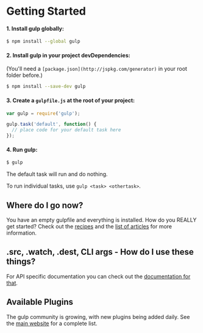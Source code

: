# Getting Started

#### 1. Install gulp globally:

```sh
$ npm install --global gulp
```

#### 2. Install gulp in your project devDependencies:

(You'll need a `[package.json](http://jspkg.com/generator)` in your root folder before.)

```sh
$ npm install --save-dev gulp
```

#### 3. Create a `gulpfile.js` at the root of your project:

```js
var gulp = require('gulp');

gulp.task('default', function() {
  // place code for your default task here
});
```

#### 4. Run gulp:

```sh
$ gulp
```

The default task will run and do nothing.

To run individual tasks, use `gulp <task> <othertask>`.

## Where do I go now?

You have an empty gulpfile and everything is installed. How do you REALLY get started? Check out the [recipes](recipes) and the [list of articles](README.md#articles) for more information.

## .src, .watch, .dest, CLI args - How do I use these things?

For API specific documentation you can check out the [documentation for that](API.md).

## Available Plugins

The gulp community is growing, with new plugins being added daily. See the [main website](http://gulpjs.com/plugins/) for a complete list.
